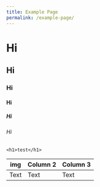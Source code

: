 ```yaml
---
title: Example Page
permalink: /example-page/
---
```

# Hi
## Hi
### Hi
#### Hi
##### Hi
###### Hi
```
<h1>test</h1>
```


| img | Column 2 | Column 3 |
| -------- | -------- | -------- |
| Text     | Text     | Text     |

